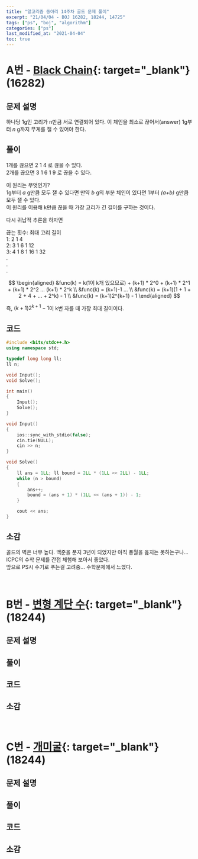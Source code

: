 ```yaml
---
title: "알고리즘 동아리 14주차 골드 문제 풀이"
excerpt: "21/04/04 - BOJ 16282, 18244, 14725"
tags: ["ps", "boj", "algorithm"]
categories: ["ps"]
last_modified_at: "2021-04-04"
toc: true
---
```


# A번 - [Black Chain](https://www.acmicpc.net/problem/16282){: target="\_blank"} (16282) 

## 문제 설명 

하나당 1g인 고리가 n만큼 서로 연결되어 있다. 이 체인을 최소로 끊어서(answer) 1g부터 _n_ g까지 무게를 잴 수 있어야 한다. 

## 풀이 

1개를 끊으면 2 1 4 로 끊을 수 있다.  
2개를 끊으면 3 1 6 1 9 로 끊을 수 있다.  
 
이 원리는 무엇인가?  
1g부터 _a_ g만큼 모두 잴 수 있다면 만약 _b_ g의 부분 체인이 있다면 1부터 _(a+b)_ g만큼 모두 잴 수 있다.  
이 원리를 이용해 k만큼 끊을 때 가장 고리가 긴 길이를 구하는 것이다.  
  
다시 귀납적 추론을 하자면   
  
끊는 횟수: 최대 고리 길이  
1: 2 1 4  
2: 3 1 6 1 12  
3: 4 1 8 1 16 1 32  
.  
.  
.  
  
$$
\begin{aligned}
&func(k) = k(1이 k개 있으므로) + (k+1) * 2^0 + (k+1) * 2^1 + (k+1) * 2^2 ... (k+1) * 2^k \\
&func(k) = (k+1)-1 ... \\
&func(k) = (k+1)(1 + 1 + 2 + 4 + ... + 2^k) - 1 \\
&func(k) = (k+1)2^{k+1} - 1  
\end{aligned}
$$  
  
즉, $(k+1)2^{k+1} - 1$이 k번 자를 때 가장 최대 길이이다.

## 코드 

```c++
#include <bits/stdc++.h>
using namespace std;

typedef long long ll;
ll n;

void Input();
void Solve();

int main()
{
	Input();
	Solve();
}

void Input()
{
	ios::sync_with_stdio(false);
	cin.tie(NULL);
	cin >> n;
}

void Solve()
{
	ll ans = 1LL; ll bound = 2LL * (1LL << 2LL) - 1LL;
	while (n > bound)
	{
		ans++;
		bound = (ans + 1) * (1LL << (ans + 1)) - 1;
	}

	cout << ans;
}
```

## 소감 

골드의 벽은 너무 높다. 백준을 푼지 3년이 되었지만 아직 풍월을 읊지는 못하는구나...  
ICPC의 수학 문제를 간접 체험해 보아서 좋았다.  
앞으로 PS시 수기로 푸는걸 고려중... 수학문제에서 느꼈다.  

<br>

# B번 - [변형 계단 수](https://www.acmicpc.net/problem/18244){: target="\_blank"} (18244) 

## 문제 설명 



## 풀이 

## 코드 

## 소감 

<br>

# C번 - [개미굴](https://www.acmicpc.net/problem/14725){: target="\_blank"} (18244) 

## 문제 설명 

## 풀이 

## 코드 

## 소감 
